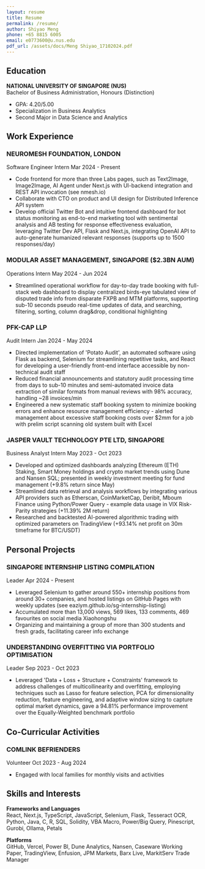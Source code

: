 ```yaml
---
layout: resume
title: Resume
permalink: /resume/
author: Shiyao Meng
phone: +65 8815 6005
email: e0773600@u.nus.edu
pdf_url: /assets/docs/Meng Shiyao_17102024.pdf
---
```


## Education

**NATIONAL UNIVERSITY OF SINGAPORE (NUS)**  
Bachelor of Business Administration, Honours (Distinction)

- GPA: 4.20/5.00
- Specialization in Business Analytics
- Second Major in Data Science and Analytics

## Work Experience

### NEUROMESH FOUNDATION, LONDON

<div class="job-title">
  <span>Software Engineer Intern</span>
  <span>Mar 2024 - Present</span>
</div>

- Code frontend for more than three Labs pages, such as Text2Image, Image2Image, AI Agent under Next.js with UI-backend integration and REST API invocation (see nmesh.io)
- Collaborate with CTO on product and UI design for Distributed Inference API system
- Develop official Twitter Bot and intuitive frontend dashboard for bot status monitoring as end-to-end marketing tool with sentimental analysis and AB testing for response effectiveness evaluation, leveraging Twitter Dev API, Flask and Next.js, integrating OpenAI API to auto-generate humanized relevant responses (supports up to 1500 responses/day)

### MODULAR ASSET MANAGEMENT, SINGAPORE ($2.3BN AUM)

<div class="job-title">
  <span>Operations Intern</span>
  <span>May 2024 - Jun 2024</span>
</div>

- Streamlined operational workflow for day-to-day trade booking with full-stack web dashboard to display centralized birds-eye tabulated view of disputed trade info from disparate FXPB and MTM platforms, supporting sub-10 seconds pseudo real-time updates of data, and searching, filtering, sorting, column drag&drop, conditional highlighting

### PFK-CAP LLP

<div class="job-title">
  <span>Audit Intern</span>
  <span>Jan 2024 - May 2024</span>
</div>

- Directed implementation of 'Potato Audit', an automated software using Flask as backend, Selenium for streamlining repetitive tasks, and React for developing a user-friendly front-end interface accessible by non-technical audit staff
- Reduced financial announcements and statutory audit processing time from days to sub-10 minutes and semi-automated invoice data extraction of similar formats from manual reviews with 98% accuracy, handling ~28 invoices/min
- Engineered a new systematic staff booking system to minimize booking errors and enhance resource management efficiency - alerted management about excessive staff booking costs over $2mm for a job with prelim script scanning old system built with Excel

### JASPER VAULT TECHNOLOGY PTE LTD, SINGAPORE

<div class="job-title">
  <span>Business Analyst Intern</span>
  <span>May 2023 - Oct 2023</span>
</div>

- Developed and optimized dashboards analyzing Ethereum (ETH) Staking, Smart Money holdings and crypto market trends using Dune and Nansen SQL; presented in weekly investment meeting for fund management (+9.8% return since May)
- Streamlined data retrieval and analysis workflows by integrating various API providers such as Etherscan, CoinMarketCap, Deribit, Mboum Finance using Python/Power Query - example data usage in VIX Risk-Parity strategies (+11.39% 2M return)
- Researched and backtested AI-powered algorithmic trading with optimized parameters on TradingView (+93.14% net profit on 30m timeframe for BTC/USDT)

## Personal Projects

### SINGAPORE INTERNSHIP LISTING COMPILATION

<div class="job-title">
  <span>Leader</span>
  <span>Apr 2024 - Present</span>
</div>

- Leveraged Selenium to gather around 550+ internship positions from around 30+ companies, and hosted listings on GitHub Pages with weekly updates (see eaziym.github.io/sg-internship-listing)
- Accumulated more than 13,000 views, 569 likes, 133 comments, 469 favourites on social media Xiaohongshu
- Organizing and maintaining a group of more than 300 students and fresh grads, facilitating career info exchange

### UNDERSTANDING OVERFITTING VIA PORTFOLIO OPTIMISATION

<div class="job-title">
  <span>Leader</span>
  <span>Sep 2023 - Oct 2023</span>
</div>

- Leveraged 'Data + Loss + Structure + Constraints' framework to address challenges of multicollinearity and overfitting, employing techniques such as Lasso for feature selection, PCA for dimensionality reduction, feature engineering, and adaptive window sizing to capture optimal market dynamics, gave a 94.81% performance improvement over the Equally-Weighted benchmark portfolio

## Co-Curricular Activities

### COMLINK BEFRIENDERS

<div class="job-title">
  <span>Volunteer</span>
  <span>Oct 2023 - Aug 2024</span>
</div>

- Engaged with local families for monthly visits and activities

## Skills and Interests

**Frameworks and Languages**  
React, Next.js, TypeScript, JavaScript, Selenium, Flask, Tesseract OCR, Python, Java, C, R, SQL, Solidity, VBA Macro, Power/Big Query, Pinescript, Gurobi, Ollama, Petals

**Platforms**  
GitHub, Vercel, Power BI, Dune Analytics, Nansen, Caseware Working Paper, TradingView, Enfusion, JPM Markets, Barx Live, MarkitServ Trade Manager
